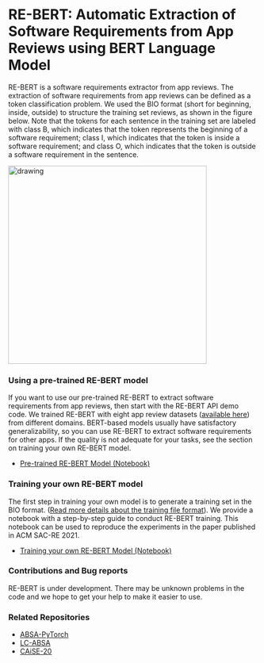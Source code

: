 # RE-BERT: Automatic Extraction of Software Requirements from App Reviews using BERT Language Model

RE-BERT is a software requirements extractor from app reviews. The extraction of software requirements from app reviews can be defined as a token classification problem. We used the BIO format (short for beginning, inside, outside) to structure the training set reviews, as shown in the figure below. Note that the tokens for each sentence in the training set are labeled with class B, which indicates that the token represents the beginning of a software requirement; class I, which indicates that the token is inside a software requirement; and class O, which indicates that the token is outside a software requirement in the sentence.

<img src="https://raw.githubusercontent.com/adailtonaraujo/RE-BERT/main/img.PNG" alt="drawing" width="400"/>


### Using a pre-trained RE-BERT model

If you want to use our pre-trained RE-BERT to extract software requirements from app reviews, then start with the RE-BERT API demo code. We trained RE-BERT with eight app review datasets ([available here](https://github.com/jsdabrowski/CAiSE-20)) from different domains. BERT-based models usually have satisfactory generalizability, so you can use RE-BERT to extract software requirements for other apps. If the quality is not adequate for your tasks, see the section on training your own RE-BERT model.

* [Pre-trained RE-BERT Model (Notebook)](Pre_trained_RE_BERT_Model_API_Demo.ipynb)

### Training your own RE-BERT model

The first step in training your own model is to generate a training set in the BIO format. ([Read more details about the training file format](datasets)). We provide a notebook with a step-by-step guide to conduct RE-BERT training. This notebook can be used to reproduce the experiments in the paper published in ACM SAC-RE 2021.

* [Training your own RE-BERT Model (Notebook)](rebert_train.ipynb)


### Contributions and Bug reports

RE-BERT is under development. There may be unknown problems in the code and we hope to get your help to make it easier to use.

### Related Repositories

* [ABSA-PyTorch](https://github.com/songyouwei/ABSA-PyTorch)
* [LC-ABSA](https://github.com/yangheng95/LC-ABSA/)
* [CAiSE-20](https://github.com/jsdabrowski/CAiSE-20)
